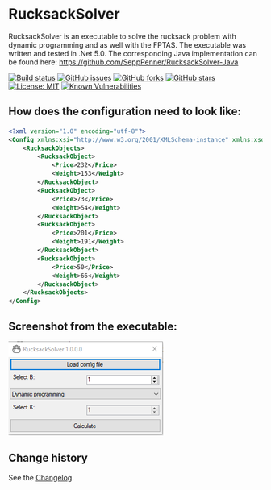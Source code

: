 RucksackSolver
====================================

RucksackSolver is an executable to solve the rucksack problem with dynamic programming and as well with the FPTAS.
The executable was written and tested in .Net 5.0.
The corresponding Java implementation can be found here: https://github.com/SeppPenner/RucksackSolver-Java

[![Build status](https://ci.appveyor.com/api/projects/status/ch5dx3a373gh262n?svg=true)](https://ci.appveyor.com/project/SeppPenner/rucksacksolverc)
[![GitHub issues](https://img.shields.io/github/issues/SeppPenner/RucksackSolverC-.svg)](https://github.com/SeppPenner/RucksackSolverC-/issues)
[![GitHub forks](https://img.shields.io/github/forks/SeppPenner/RucksackSolverC-.svg)](https://github.com/SeppPenner/RucksackSolverC-/network)
[![GitHub stars](https://img.shields.io/github/stars/SeppPenner/RucksackSolverC-.svg)](https://github.com/SeppPenner/RucksackSolverC-/stargazers)
[![License: MIT](https://img.shields.io/badge/License-MIT-blue.svg)](https://raw.githubusercontent.com/SeppPenner/RucksackSolverC-/master/License.txt)
[![Known Vulnerabilities](https://snyk.io/test/github/SeppPenner/RucksackSolverC-/badge.svg)](https://snyk.io/test/github/SeppPenner/RucksackSolverC-)


## How does the configuration need to look like:
```xml
<?xml version="1.0" encoding="utf-8"?>
<Config xmlns:xsi="http://www.w3.org/2001/XMLSchema-instance" xmlns:xsd="http://www.w3.org/2001/XMLSchema">
	<RucksackObjects>
		<RucksackObject>
			<Price>232</Price>
			<Weight>153</Weight>
		</RucksackObject>
		<RucksackObject>
			<Price>73</Price>
			<Weight>54</Weight>
		</RucksackObject>
		<RucksackObject>
			<Price>201</Price>
			<Weight>191</Weight>
		</RucksackObject>
		<RucksackObject>
			<Price>50</Price>
			<Weight>66</Weight>
		</RucksackObject>
	</RucksackObjects>
</Config>
```

## Screenshot from the executable:
![Screenshot from the executable](https://github.com/SeppPenner/RucksackSolverC-/blob/master/Screenshot.PNG "Screenshot from the executable")

Change history
--------------

See the [Changelog](https://github.com/SeppPenner/RucksackSolverC-/blob/master/Changelog.md).
